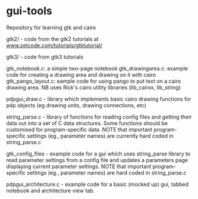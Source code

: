 gui-tools
=========

Repository for learning gtk and cairo

gtk2/ - code from the gtk2 tutorials at
www.zetcode.com/tutorials/gtktutorial/

gtk3/ - code from gtk3 tutorials


gtk_notebook.c: a simple two-page notebook
gtk_drawingarea.c: example code for creating a drawing area and drawing on it with cairo
gtk_pango_layout.c: eample code for using pango to put text on a cairo drawing area. 
		    NB uses Rick's cairo utility libraries (lib_cairox, lib_string)



pdpgui_draw.c - library which implements basic cairo drawing functions for
pdp objects (eg drawing units, drawing connections, etc)


string_parse.c - library of functions for reading config files and getting their data out
into a set of C data structures. Some functions should be customised for program-specific
data. NOTE that important program-specific settings (eg., parameter names) are currently 
hard coded in string_parse.c


gtk_config_files - example code for a gui which uses string_parse library to read parameter 
settings from a config file and updates a parameters page displaying current parameter 
settings. NOTE that important program-specific settings (eg., parameter names) are hard coded 
in string_parse.c


pdpgui_architecture.c - example code for a basic (mocked up) gui, 
tabbed notebook and architecture view tab.

